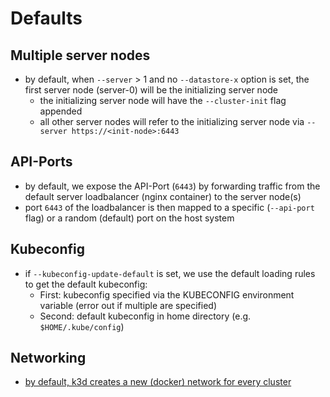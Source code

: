# Defaults

## Multiple server nodes

- by default, when `--server` > 1 and no `--datastore-x` option is set, the first server node (server-0) will be the initializing server node
  - the initializing server node will have the `--cluster-init` flag appended
  - all other server nodes will refer to the initializing server node via `--server https://<init-node>:6443`

## API-Ports

- by default, we expose the API-Port (`6443`) by forwarding traffic from the default server loadbalancer (nginx container) to the server node(s)
- port `6443` of the loadbalancer is then mapped to a specific (`--api-port` flag) or a random (default) port on the host system

## Kubeconfig

- if `--kubeconfig-update-default` is set, we use the default loading rules to get the default kubeconfig:
  - First: kubeconfig specified via the KUBECONFIG environment variable (error out if multiple are specified)
  - Second: default kubeconfig in home directory (e.g. `$HOME/.kube/config`)

## Networking

- [by default, k3d creates a new (docker) network for every cluster](./networking)
